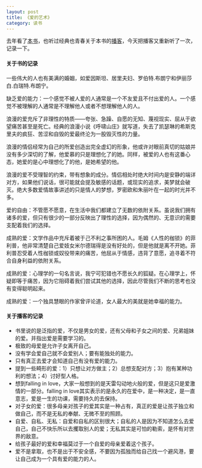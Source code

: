 ```yaml
---
layout: post
title: 《爱的艺术》
category: 读书
---
```


去年看了[本书](https://www.amazon.cn/dp/B07GPRGP4N)，也听过经典也青春关于本书的[播客](https://podcast.readmoo.com/ohclassics/detail/20211028)，今天把播客又重新听了一次，记录一下。

#### 关于书的记录
一些伟大的人也有美满的婚姻，如爱因斯坦、居里夫妇、罗伯特.布朗宁和伊丽莎白.白瑞特.布朗宁。

缺乏爱的能力：一个感觉不被人爱的人通常是一个不友爱且不付出爱的人。一个感觉不被理解的人通常是不理解他人或者不想理解他人的人。

浪漫的爱充斥了非理性的特质——夸张、急躁、自愿的无知、蔑视现实、屈从于欲望痛苦甚至是死亡。经典的浪漫小说《呼啸山庄》就写道，失去了凯瑟琳的希斯克里夫的疯狂、苦涩和自毁的爱最终沦为一股毁灭性的力量。

浪漫的情侣经常为自己的所爱创造出完全虚幻的形象，他或许对眼前真切的姑娘并没有多少深切的了解，他爱慕的只是理想化了的她。同样，被爱的人也有这番心态，她爱的是心中理想化了的他，是她希望的他。

浪漫的爱不受理智的约束，带有想象的成分。情侣相处时绝大时间内是安静的端详对方，如果他们说话，很可能就会提及敏感的话题，或现实的追求，美梦就会破灭。绝大多数爱情故事讲述的只是情人的梦想，罗密欧和朱丽叶在一起的时光并不多。

爱的自由：不管愿不愿意，在生活中我们都建立了无数的依附关系。虽说我们拥有诸多的爱，但只有很少的一部分反映出了理性的选择，因为偶然的、无意识的需要支配着我们的选择。

成熟的爱：文学作品中充斥着被于己不利之事所困的人。毛姆《人性的枷锁》的菲利普，他非常清楚自己爱妓女米尔德瑞得是没有好处的，但是他就是离不开她。菲利普忍受着人性枷锁或奴役带来的痛苦，他屈从于情感，违背了意愿，追寻着不符合自身利益的依附关系。

成熟的爱：心理学的一句名言说，我宁可犯错也不愿长久的狐疑。在心理学上，怀疑即等于痛苦，因为它阻碍着我们尝试其他的选择，因此尽管我们不断的思考也没有变得聪明起来。

成熟的爱：一个独具慧眼的作家曾评论道，女人最大的美就是她幸福的能力。

#### 关于播客的记录
* 书里说的是泛指的爱，不仅是男女的爱，还有父母和子女之间的爱、兄弟姐妹的爱。并指出爱是需要学习的。
* 极致的母爱是允许子女离开自己。
* 没有学会爱自己就不会爱别人；要有能独处的能力。
* 只有真正去爱才会知道自己有没有爱的能力。
* 提到一些畸形的爱：1）只想让对方做主；2）总想支配对方；3）抱有某种功利的想法；4）讨好型人格。
* 想到falling in love，大家一般想到的是天雷勾动地火般的爱，但是这只是爱激情的一部分。falling in love其实表示的是永久的在爱中，是一种决定，是一直意志，爱是一生的功课，需要持久的去保持。
* 对子女的爱：很多母亲对孩子的爱其实是一种占有，真正的爱是让孩子独立和做自己，而不是无私的奉献、无微不至的照顾。
* 自爱、自私、无私：自爱和自私的区别很大；自私的人是因为不知道怎么去爱自己，自己不快乐所以去攫取别人的爱；无私其实是可怕的勒索，是怀有对世界的敌意。
* 给孩子最好的爱和幸福莫过于一个自爱的母亲爱着这个孩子。
* 爱不是拿取，也不是出于不安全感，不要因为孤独而给自己找一个避风港，要让自己成为一个具有爱的能力的人。

